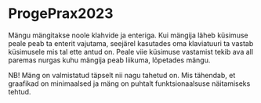 # ProgePrax2023
Mängu mängitakse noole klahvide ja enteriga.
Kui mängija läheb küsimuse peale peab ta enterit vajutama, seejärel kasutades oma klaviatuuri ta vastab küsimusele mis tal ette antud on.
Peale viie küsimuse vastamist tekib ava all paremas nurgas kuhu mängija peab liikuma, lõpetades mängu.

NB! Mäng on valmistatud täpselt nii nagu tahetud on. Mis tähendab, et graafikad on minimaalsed ja mäng on puhtalt funktsionaalsuse näitamiseks tehtud.
